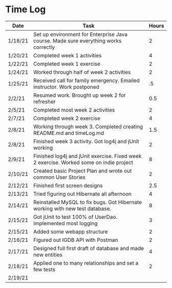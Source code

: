 # Time Log

| Date | Task | Hours |
|------|------|-------|
| 1/18/21 | Set up environment for Enterprise Java course. Made sure everything works correctly | 2 |
| 1/20/21 | Completed week 1 activities  | 4  |
| 1/22/21 | Completed week 1 exercise | 2 |
| 1/24/21 | Worked through half of week 2 activities | 2 | |
| 1/25/21 | Received call for family emergency. Emailed instructor. Work postponed | .5 |
| 2/2/21  | Resumed work. Brought up week 2 for refresher | 0.5 |
| 2/5/21  | Completed most week 2 activities | 2 |
| 2/7/21  | Completed week 2 exercise | 4 |
| 2/8/21  | Working through week 3. Completed creating README.md and timeLog.md | 1.5 |
| 2/8/21  | Finished week 3 activity. Got log4j and jUnit working | 2 |
| 2/9/21  | Finished log4j and jUnit exercise. Fixed week 2 exercise. Worked some on indie project | 8 |
| 2/10/21 | Created basic Project Plan and wrote out common User Stories | 2 |
| 2/12/21 | Finished first screen designs | 2.5 |
| 2/13/21 | Tried figuring out Hibernate all afternoon | 4 |
| 2/14/21 | Reinstalled MySQL to fix bugs. Got Hibernate working with new test database. | 8 |
| 2/15/21 | Got jUnit to test 100% of UserDao. Implemented most logging | 3 |
| 2/15/21 | Added some webapp structure | 2 |
| 2/16/21 | Figured out IGDB API with Postman | 2 |
| 2/17/21 | Designed full first draft of database and made new entities | 4 |
| 2/18/21 | Applied one to many relationships and set a few tests | 2 |
| 2/19/21 | 